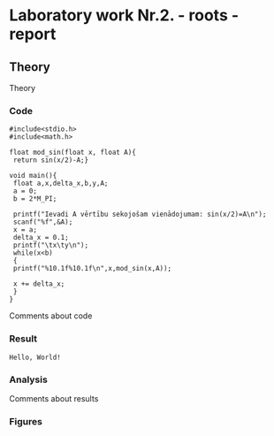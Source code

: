 # Laboratory work Nr.2. - roots - report

## Theory
Theory  

### Code
```
#include<stdio.h>
#include<math.h>

float mod_sin(float x, float A){
 return sin(x/2)-A;}

void main(){
 float a,x,delta_x,b,y,A;
 a = 0;
 b = 2*M_PI;

 printf("Ievadi A vērtību sekojošam vienādojumam: sin(x/2)=A\n");
 scanf("%f",&A);
 x = a;
 delta_x = 0.1;
 printf("\tx\ty\n");
 while(x<b)
 {
 printf("%10.1f%10.1f\n",x,mod_sin(x,A));

 x += delta_x;
 }
}
```
Comments about code  

### Result
```
Hello, World!
```

### Analysis
Comments about results  

### Figures

